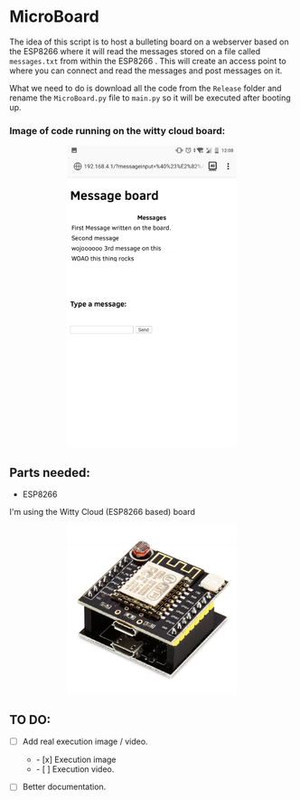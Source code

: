 # MicroBoard

The idea of this script is to host a bulleting board on a webserver based on the ESP8266 where it will read the messages stored on a file called `messages.txt` from within the ESP8266 . This will create an access point to where you can connect and read the messages and post messages on it.

What we need to do is download all the code from the `Release` folder and rename the `MicroBoard.py` file to `main.py` so it will be executed after booting up.

### Image of code running on the witty cloud board:
<p align="center">
<img src="./Doc/images/index.png" alt="Drawing"  style="width: 300px;"/>
</p>

## Parts needed:

  * ESP8266

  I'm using the Witty Cloud (ESP8266 based) board

  <p align="center">
  <img src="./Doc/images/witty-cloud.jpg" alt="Drawing" style="width: 300px;"/>
  </p>

## TO DO:

- [ ] Add real execution image / video.
    <ul><li> - [x] Execution image</li>
    <li> - [ ] Execution video.</li></ul>

- [ ] Better documentation.
